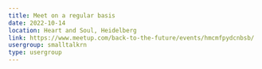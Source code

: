 ```yaml
---
title: Meet on a regular basis
date: 2022-10-14
location: Heart and Soul, Heidelberg
link: https://www.meetup.com/back-to-the-future/events/hmcmfpydcnbsb/
usergroup: smalltalkrn
type: usergroup
---
```

